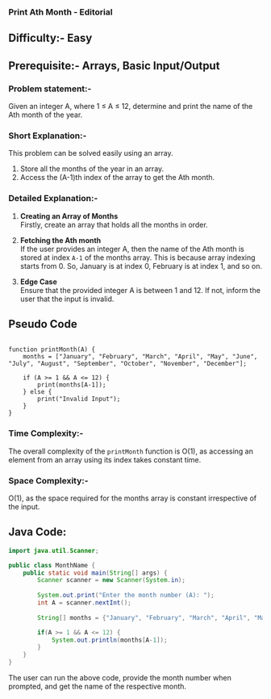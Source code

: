 ### **Print Ath Month - Editorial**
## Difficulty:- Easy

## Prerequisite:- Arrays, Basic Input/Output 

### Problem statement:-
Given an integer A, where 1 ≤ A ≤ 12, determine and print the name of the Ath month of the year. 
 
### Short Explanation:-
This problem can be solved easily using an array. 
1. Store all the months of the year in an array.
2. Access the (A-1)th index of the array to get the Ath month.

### Detailed Explanation:-

1. **Creating an Array of Months**   
   Firstly, create an array that holds all the months in order. 

2. **Fetching the Ath month**  
   If the user provides an integer A, then the name of the Ath month is stored at index `A-1` of the months array. This is because array indexing starts from 0. So, January is at index 0, February is at index 1, and so on.

3. **Edge Case**  
   Ensure that the provided integer A is between 1 and 12. If not, inform the user that the input is invalid.

## Pseudo Code

<pre><code>
function printMonth(A) {
    months = ["January", "February", "March", "April", "May", "June", "July", "August", "September", "October", "November", "December"];

    if (A >= 1 && A <= 12) {
        print(months[A-1]);
    } else {
        print("Invalid Input");
    }
}
</code></pre>

### Time Complexity:-
The overall complexity of the `printMonth` function is O(1), as accessing an element from an array using its index takes constant time.

### Space Complexity:- 
O(1), as the space required for the months array is constant irrespective of the input.

## Java Code:

```java
import java.util.Scanner;

public class MonthName {
    public static void main(String[] args) {
        Scanner scanner = new Scanner(System.in);
        
        System.out.print("Enter the month number (A): ");
        int A = scanner.nextInt();
        
        String[] months = {"January", "February", "March", "April", "May", "June", "July", "August", "September", "October", "November", "December"};

        if(A >= 1 && A <= 12) {
            System.out.println(months[A-1]);
        } 
    }
}
```

The user can run the above code, provide the month number when prompted, and get the name of the respective month.